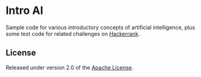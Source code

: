 Intro AI
========

Sample code for various introductory concepts of artificial intelligence,
plus some test code for related challenges on [Hackerrank].

[Hackerrank]: http://www.hackerrank.com/categories/ai/introduction

## License

Released under version 2.0 of the [Apache License].

[Apache license]: http://www.apache.org/licenses/LICENSE-2.0